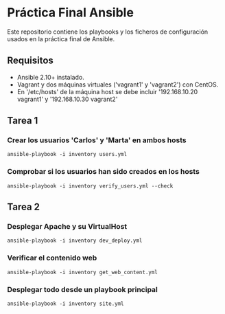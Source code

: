 # Práctica Final Ansible

Este repositorio contiene los playbooks y los ficheros de configuración usados en la práctica final de Ansible.

## Requisitos

- Ansible 2.10+ instalado.
- Vagrant y dos máquinas virtuales ('vagrant1' y 'vagrant2') con CentOS.
- En '/etc/hosts' de la máquina host se debe incluir '192.168.10.20 vagrant1' y '192.168.10.30 vagrant2'

## Tarea 1

### Crear los usuarios 'Carlos' y 'Marta' en ambos hosts
    
    ansible-playbook -i inventory users.yml

### Comprobar si los usuarios han sido creados en los hosts 

    ansible-playbook -i inventory verify_users.yml --check

## Tarea 2

### Desplegar Apache y su VirtualHost

    ansible-playbook -i inventory dev_deploy.yml

### Verificar el contenido web

    ansible-playbook -i inventory get_web_content.yml

### Desplegar todo desde un playbook principal

    ansible-playbook -i inventory site.yml
